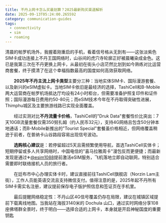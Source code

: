 ```yaml
---
title: 不丹上网卡怎么买最划算？2025最新购买渠道解析
date: 2025-09-13T05:24:00.265592
category: communication-guides
tags:
  - connectivity
  - sim
  - roaming
---
```


清晨的帕罗机场外，我握着刚重启的手机，看着信号格从无到有——这张淡紫色SIM卡成功连接上不丹王国网络时，山谷间的虎穴寺轮廓正好被晨曦染成金色。这已是我第三次在不丹更换上网卡，从最初在街头小店茫然比划到如今熟练对比运营商套餐，终于摸清了在这个幸福指数最高的国度如何高效获取网络。

　　**2025年不丹主流上网卡类型**主要分三种：当地实体SIM卡、国际漫游套餐、以及新兴的eSIM虚拟卡。当地SIM卡依旧是最经济的选择，TashiCell和B-Mobile两大运营商在帕罗机场抵达厅均设有24小时柜台，但需要准备护照复印件和证件照；国际漫游每日费用约50-80元；而eSIM技术今年在不丹取得突破性进展，Thimphu城区及主要旅游线路已实现全面覆盖。

　　经过实测对比**不丹流量卡价格**，TashiCell的"Druk Data"套餐性价比突出：7天10GB流量套餐仅需350努扎姆（约人民币32元），支持4G网络且包含50分钟本地通话；而B-Mobile新推出的"Tourist Special"套餐虽价格相近，但网络覆盖稍逊于前者，在普纳卡山谷路段容易出现信号波动。

　　**选购核心建议**是：若停留超过5天且需频繁使用导航，首选TashiCell实体卡；短期停留或多人共享网络时，中国电信的"喜马拉雅周卡"漫包反而更便捷；而最新发现是通过✈[@esim1088](https://t.me/s/esim1088)提前激活eSIM服务，飞机落地立即自动联网，特别适合需要即时联络接机人员的旅行者。

　　在廷布市中心办理实体卡时，建议直接前往TashiCell旗舰店（Norzin Lam主街），工作人员能英语交流且支持微信支付。值得注意的是，2025年起不丹所有SIM卡需实名注册，建议提前保存电子版护照信息和签证页在手机里。

　　最后提醒网络稳定性：不丹山区4G信号覆盖仍存在局限，建议在城镇区域提前下载离线地图。当我站在海拔3140米的 Dochula 山口，通过实时网络分享108座佛塔群全景时，终于明白——选择合适的上网卡，本身就是开启神秘国度的重要钥匙
